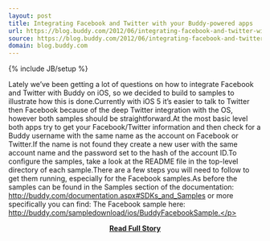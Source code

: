 ```yaml
---
layout: post
title: Integrating Facebook and Twitter with your Buddy-powered apps
url: https://blog.buddy.com/2012/06/integrating-facebook-and-twitter-with-your-buddy-powered-apps/
source: https://blog.buddy.com/2012/06/integrating-facebook-and-twitter-with-your-buddy-powered-apps/
domain: blog.buddy.com
---
```

{% include JB/setup %}<p>Lately we’ve been getting a lot of questions on how to integrate Facebook and Twitter with Buddy on iOS, so we decided to build to samples to illustrate how this is done.Currently with iOS 5 it’s easier to talk to Twitter then Facebook because of the deep Twitter integration with the OS, however both samples should be straightforward.At the most basic level both apps try to get your Facebook/Twitter information and then check for a Buddy username with the same name as the account on Facebook or Twitter.If the name is not found they create a new user with the same account name and the password set to the hash of the account ID.To configure the samples, take a look at the README file in the top-level directory of each sample.There are a few steps you will need to follow to get them running, especially for the Facebook samples.As before the samples can be found in the Samples section of the documentation: http://buddy.com/documentation.aspx#SDKs_and_Samples or more specifically you can find:
 The Facebook sample here: http://buddy.com/sampledownload/ios/BuddyFacebookSample.</p>
<center><p><a href="https://blog.buddy.com/2012/06/integrating-facebook-and-twitter-with-your-buddy-powered-apps/" style='padding:25px; font-sze:18px; font-weight: bold;'>Read Full Story</a></p></center>
